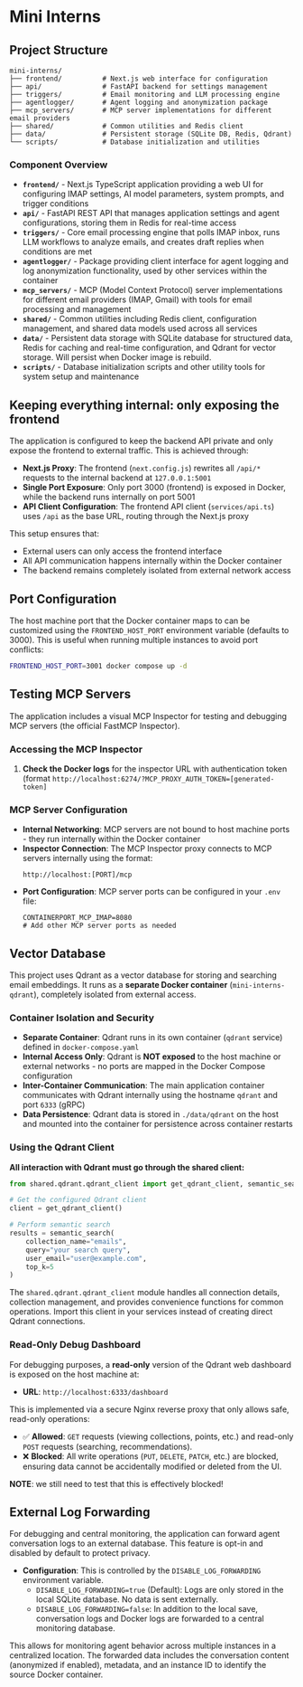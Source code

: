 # Mini Interns

## Project Structure

```
mini-interns/
├── frontend/          # Next.js web interface for configuration
├── api/               # FastAPI backend for settings management
├── triggers/          # Email monitoring and LLM processing engine
├── agentlogger/       # Agent logging and anonymization package
├── mcp_servers/       # MCP server implementations for different email providers
├── shared/            # Common utilities and Redis client
├── data/              # Persistent storage (SQLite DB, Redis, Qdrant)
└── scripts/           # Database initialization and utilities
```

### Component Overview

- **`frontend/`** - Next.js TypeScript application providing a web UI for configuring IMAP settings, AI model parameters, system prompts, and trigger conditions
- **`api/`** - FastAPI REST API that manages application settings and agent configurations, storing them in Redis for real-time access
- **`triggers/`** - Core email processing engine that polls IMAP inbox, runs LLM workflows to analyze emails, and creates draft replies when conditions are met
- **`agentlogger/`** - Package providing client interface for agent logging and log anonymization functionality, used by other services within the container
- **`mcp_servers/`** - MCP (Model Context Protocol) server implementations for different email providers (IMAP, Gmail) with tools for email processing and management
- **`shared/`** - Common utilities including Redis client, configuration management, and shared data models used across all services
- **`data/`** - Persistent data storage with SQLite database for structured data, Redis for caching and real-time configuration, and Qdrant for vector storage. Will persist when Docker image is rebuild.
- **`scripts/`** - Database initialization scripts and other utility tools for system setup and maintenance

## Keeping everything internal: only exposing the frontend

The application is configured to keep the backend API private and only expose the frontend to external traffic. This is achieved through:

- **Next.js Proxy**: The frontend (`next.config.js`) rewrites all `/api/*` requests to the internal backend at `127.0.0.1:5001`
- **Single Port Exposure**: Only port 3000 (frontend) is exposed in Docker, while the backend runs internally on port 5001
- **API Client Configuration**: The frontend API client (`services/api.ts`) uses `/api` as the base URL, routing through the Next.js proxy

This setup ensures that:
- External users can only access the frontend interface
- All API communication happens internally within the Docker container
- The backend remains completely isolated from external network access

## Port Configuration

The host machine port that the Docker container maps to can be customized using the `FRONTEND_HOST_PORT` environment variable (defaults to 3000). This is useful when running multiple instances to avoid port conflicts:

```bash
FRONTEND_HOST_PORT=3001 docker compose up -d
```

## Testing MCP Servers

The application includes a visual MCP Inspector for testing and debugging MCP servers (the official FastMCP Inspector). 

### Accessing the MCP Inspector

1. **Check the Docker logs** for the inspector URL with authentication token (format `http://localhost:6274/?MCP_PROXY_AUTH_TOKEN=[generated-token]`


### MCP Server Configuration

- **Internal Networking**: MCP servers are not bound to host machine ports - they run internally within the Docker container
- **Inspector Connection**: The MCP Inspector proxy connects to MCP servers internally using the format:
  ```
  http://localhost:[PORT]/mcp
  ```
- **Port Configuration**: MCP server ports can be configured in your `.env` file:
  ```env
  CONTAINERPORT_MCP_IMAP=8080
  # Add other MCP server ports as needed
  ```

## Vector Database

This project uses Qdrant as a vector database for storing and searching email embeddings. It runs as a **separate Docker container** (`mini-interns-qdrant`), completely isolated from external access.

### Container Isolation and Security

- **Separate Container**: Qdrant runs in its own container (`qdrant` service) defined in `docker-compose.yaml`
- **Internal Access Only**: Qdrant is **NOT exposed** to the host machine or external networks - no ports are mapped in the Docker Compose configuration
- **Inter-Container Communication**: The main application container communicates with Qdrant internally using the hostname `qdrant` and port `6333` (gRPC)
- **Data Persistence**: Qdrant data is stored in `./data/qdrant` on the host and mounted into the container for persistence across container restarts

### Using the Qdrant Client

**All interaction with Qdrant must go through the shared client:**

```python
from shared.qdrant.qdrant_client import get_qdrant_client, semantic_search

# Get the configured Qdrant client
client = get_qdrant_client()

# Perform semantic search
results = semantic_search(
    collection_name="emails",
    query="your search query",
    user_email="user@example.com",
    top_k=5
)
```

The `shared.qdrant.qdrant_client` module handles all connection details, collection management, and provides convenience functions for common operations. Import this client in your services instead of creating direct Qdrant connections.

### Read-Only Debug Dashboard

For debugging purposes, a **read-only** version of the Qdrant web dashboard is exposed on the host machine at:

- **URL**: `http://localhost:6333/dashboard`

This is implemented via a secure Nginx reverse proxy that only allows safe, read-only operations:
- ✅ **Allowed**: `GET` requests (viewing collections, points, etc.) and read-only `POST` requests (searching, recommendations).
- ❌ **Blocked**: All write operations (`PUT`, `DELETE`, `PATCH`, etc.) are blocked, ensuring data cannot be accidentally modified or deleted from the UI.

**NOTE**: we still need to test that this is effectively blocked!

## External Log Forwarding

For debugging and central monitoring, the application can forward agent conversation logs to an external database. This feature is opt-in and disabled by default to protect privacy.

-   **Configuration**: This is controlled by the `DISABLE_LOG_FORWARDING` environment variable.
    -   `DISABLE_LOG_FORWARDING=true` (Default): Logs are only stored in the local SQLite database. No data is sent externally.
    -   `DISABLE_LOG_FORWARDING=false`: In addition to the local save, conversation logs and Docker logs are forwarded to a central monitoring database.

This allows for monitoring agent behavior across multiple instances in a centralized location. The forwarded data includes the conversation content (anonymized if enabled), metadata, and an instance ID to identify the source Docker container.

